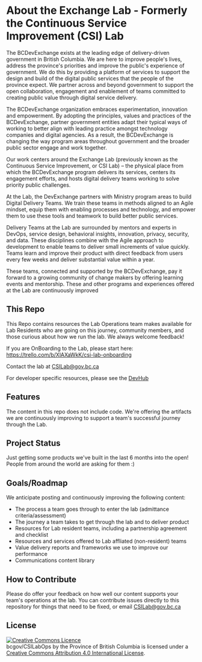 # About the Exchange Lab - Formerly the Continuous Service Improvement (CSI) Lab

The BCDevExchange exists at the leading edge of delivery-driven government in British Columbia. We are here to improve people's lives, address the province's priorities and improve the public's experience of government. We do this by providing a platform of services to support the design and build of the digital public services that the people of the province expect. We partner across and beyond government to support the open collaboration, engagement and enablement of teams committed to creating public value through digital service delivery.  

The BCDevExchange organization embraces experimentation, innovation and empowerment. By adopting the principles, values and practices of the BCDevExchange, partner government entities adapt their typical ways of working to better align with leading practice amongst technology companies and digital agencies. As a result, the BCDevExchange is changing the way program areas throughout government and the broader public sector engage and work together. 

Our work centers around the Exchange Lab (previously known as the Continuous Service Improvement, or CSI Lab) – the physical place from which the BCDevExchange program delivers its services, centers its engagement efforts, and hosts digital delivery teams working to solve priority public challenges. 

At the Lab, the DevExchange partners with Ministry program areas to build Digital Delivery Teams. We train these teams in methods aligned to an Agile mindset, equip them with enabling processes and technology, and empower them to use these tools and teamwork to build better public services. 

Delivery Teams at the Lab are surrounded by mentors and experts in DevOps, service design, behavioral insights, innovation, privacy, security, and data. These disciplines combine with the Agile approach to development to enable teams to deliver small increments of value quickly. Teams learn and improve their product with direct feedback from users every few weeks and deliver substantial value within a year.

These teams, connected and supported by the BCDevExchange, pay it forward to a growing community of change makers by offering learning events and mentorship. These and other programs and experiences offered at the Lab are continuously improved

## This Repo

This Repo contains resources the Lab Operations team makes available for Lab Residents who are going on this journey, community members, and those curious about how we run the lab. We always welcome feedback!

If you are OnBoarding to the Lab, please start here: https://trello.com/b/XlAXaWkK/csi-lab-onboarding

Contact the lab at CSILab@gov.bc.ca

For developer specific resources, please see the [DevHub](http://developer.gov.bc.ca)

## Features
The content in this repo does not include code. We're offering the artifacts we are continuously improving to support a team's successful journey through the Lab. 

## Project Status

Just getting some products we've built in the last 6 months into the open! People from around the world are asking for them :)

## Goals/Roadmap

We anticipate posting and continuously improving the following content: 

 - The process a team goes through to enter the lab (admittance criteria/assessment)
 - The journey a team takes to get through the lab and to deliver product
 - Resources for Lab resident teams, including a partnership agreement and checklist
 - Resources and services offered to Lab affliated (non-resident) teams
 - Value delivery reports and frameworks we use to improve our performance
 - Communications content library

## How to Contribute

Please do offer your feedback on how well our content supports your team's operations at the lab. You can contribute issues directly to this repository for things that need to be fixed, or email CSILab@gov.bc.ca

## License

<a rel="license" href="http://creativecommons.org/licenses/by/4.0/"><img alt="Creative Commons Licence" style="border-width:0" src="https://i.creativecommons.org/l/by/4.0/80x15.png" /></a><br /><span xmlns:dct="http://purl.org/dc/terms/" property="dct:title"> bcgov/CSILabOps</span> by <span xmlns:cc="http://creativecommons.org/ns#" property="cc:attributionName">the Province of British Columbia</span> is licensed under a <a rel="license" href="http://creativecommons.org/licenses/by/4.0/">Creative Commons Attribution 4.0 International License</a>.

